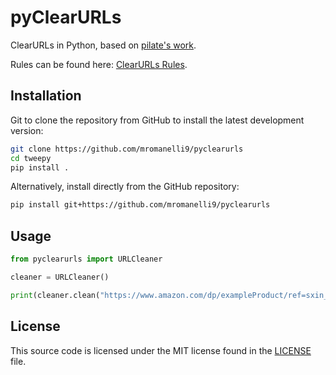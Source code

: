 # pyClearURLs

ClearURLs in Python, based on [pilate's work](https://github.com/pilate/pyclearurls).

Rules can be found here: [ClearURLs Rules](https://github.com/ClearURLs/Rules).

## Installation

Git to clone the repository from GitHub to install the latest development version:

```bash
git clone https://github.com/mromanelli9/pyclearurls
cd tweepy
pip install .
```

Alternatively, install directly from the GitHub repository:

```bash
pip install git+https://github.com/mromanelli9/pyclearurls
```

## Usage

```python
from pyclearurls import URLCleaner

cleaner = URLCleaner()

print(cleaner.clean("https://www.amazon.com/dp/exampleProduct/ref=sxin_0_pb?__mk_de_DE=dsa"))
```

## License

This source code is licensed under the MIT license found in the [LICENSE](./LICENSE) file.
